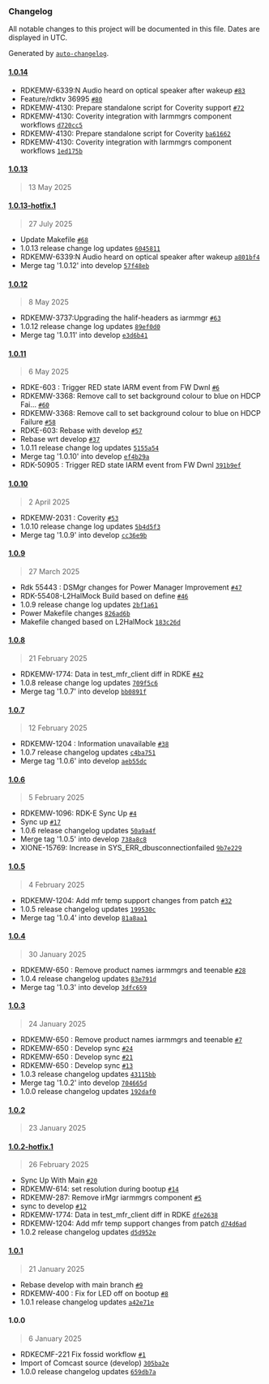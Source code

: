 ### Changelog

All notable changes to this project will be documented in this file. Dates are displayed in UTC.

Generated by [`auto-changelog`](https://github.com/CookPete/auto-changelog).

#### [1.0.14](https://github.com/rdkcentral/iarmmgrs/compare/1.0.13...1.0.14)

- RDKEMW-6339:N Audio heard on optical speaker after wakeup [`#83`](https://github.com/rdkcentral/iarmmgrs/pull/83)
- Feature/rdktv 36995 [`#80`](https://github.com/rdkcentral/iarmmgrs/pull/80)
- RDKEMW-4130: Prepare standalone script for Coverity support [`#72`](https://github.com/rdkcentral/iarmmgrs/pull/72)
- RDKEMW-4130: Coverity integration with Iarmmgrs component workflows [`d720cc5`](https://github.com/rdkcentral/iarmmgrs/commit/d720cc5be3593225372aff545a606654e1782186)
- RDKEMW-4130: Prepare standalone script for Coverity [`ba61662`](https://github.com/rdkcentral/iarmmgrs/commit/ba616627b83a4f7620a332383bb35eb2b69b9a27)
- RDKEMW-4130: Coverity integration with Iarmmgrs component workflows [`1ed175b`](https://github.com/rdkcentral/iarmmgrs/commit/1ed175bea03de601a85be743303fad331bf46bf4)

#### [1.0.13](https://github.com/rdkcentral/iarmmgrs/compare/1.0.13-hotfix.1...1.0.13)

> 13 May 2025

#### [1.0.13-hotfix.1](https://github.com/rdkcentral/iarmmgrs/compare/1.0.12...1.0.13-hotfix.1)

> 27 July 2025

- Update Makefile [`#68`](https://github.com/rdkcentral/iarmmgrs/pull/68)
- 1.0.13 release change log updates [`6045811`](https://github.com/rdkcentral/iarmmgrs/commit/6045811e9a48982c39ecb067833dc327578886eb)
- RDKEMW-6339:N Audio heard on optical speaker after wakeup [`a801bf4`](https://github.com/rdkcentral/iarmmgrs/commit/a801bf47bf23f68b0c890c598d4972138b5bd1db)
- Merge tag '1.0.12' into develop [`57f48eb`](https://github.com/rdkcentral/iarmmgrs/commit/57f48eb473029c7b25b484efb2d18358a19e28b9)

#### [1.0.12](https://github.com/rdkcentral/iarmmgrs/compare/1.0.11...1.0.12)

> 8 May 2025

- RDKEMW-3737:Upgrading the halif-headers as iarmmgr [`#63`](https://github.com/rdkcentral/iarmmgrs/pull/63)
- 1.0.12 release change log updates [`89ef0d0`](https://github.com/rdkcentral/iarmmgrs/commit/89ef0d008526f0cdf46af59bbccc7ac69531b406)
- Merge tag '1.0.11' into develop [`e3d6b41`](https://github.com/rdkcentral/iarmmgrs/commit/e3d6b41e404b04007eff6c950f3d6de1db906663)

#### [1.0.11](https://github.com/rdkcentral/iarmmgrs/compare/1.0.10...1.0.11)

> 6 May 2025

- RDKE-603 : Trigger RED state IARM event from FW Dwnl [`#6`](https://github.com/rdkcentral/iarmmgrs/pull/6)
- RDKEMW-3368: Remove call to set background colour to blue on HDCP Fai… [`#60`](https://github.com/rdkcentral/iarmmgrs/pull/60)
- RDKEMW-3368: Remove call to set background colour to blue on HDCP Failure [`#58`](https://github.com/rdkcentral/iarmmgrs/pull/58)
- RDKE-603: Rebase with develop [`#57`](https://github.com/rdkcentral/iarmmgrs/pull/57)
- Rebase wrt develop [`#37`](https://github.com/rdkcentral/iarmmgrs/pull/37)
- 1.0.11 release change log updates [`5155a54`](https://github.com/rdkcentral/iarmmgrs/commit/5155a542f4983039bc00e447b7a41d59e4a3a26d)
- Merge tag '1.0.10' into develop [`ef4b29a`](https://github.com/rdkcentral/iarmmgrs/commit/ef4b29a09838980c088eff91fa48d269bd105582)
- RDK-50905 : Trigger RED state IARM event from FW Dwnl [`391b9ef`](https://github.com/rdkcentral/iarmmgrs/commit/391b9efab12e8ebdf2715502ea48d0c257df172c)

#### [1.0.10](https://github.com/rdkcentral/iarmmgrs/compare/1.0.9...1.0.10)

> 2 April 2025

- RDKEMW-2031 : Coverity [`#53`](https://github.com/rdkcentral/iarmmgrs/pull/53)
- 1.0.10 release change log updates [`5b4d5f3`](https://github.com/rdkcentral/iarmmgrs/commit/5b4d5f3fb27c6ba60bdc21ec80479c65857a036e)
- Merge tag '1.0.9' into develop [`cc36e9b`](https://github.com/rdkcentral/iarmmgrs/commit/cc36e9b322696088b3986ccd915deca19be63447)

#### [1.0.9](https://github.com/rdkcentral/iarmmgrs/compare/1.0.8...1.0.9)

> 27 March 2025

- Rdk 55443 : DSMgr changes for Power Manager Improvement [`#47`](https://github.com/rdkcentral/iarmmgrs/pull/47)
- RDK-55408-L2HalMock Build based on define [`#46`](https://github.com/rdkcentral/iarmmgrs/pull/46)
- 1.0.9 release change log updates [`2bf1a61`](https://github.com/rdkcentral/iarmmgrs/commit/2bf1a61717930da4b99853cd5053600199e68b66)
- Power Makefile changes [`826ad6b`](https://github.com/rdkcentral/iarmmgrs/commit/826ad6b03837b3ac012131c62ce8025265c17a9e)
- Makefile changed based on L2HalMock [`183c26d`](https://github.com/rdkcentral/iarmmgrs/commit/183c26d4f40d5fb8857b316647571b01f37e15b9)

#### [1.0.8](https://github.com/rdkcentral/iarmmgrs/compare/1.0.7...1.0.8)

> 21 February 2025

- RDKEMW-1774: Data in test_mfr_client diff in RDKE [`#42`](https://github.com/rdkcentral/iarmmgrs/pull/42)
- 1.0.8 release change log updates [`709f5c6`](https://github.com/rdkcentral/iarmmgrs/commit/709f5c6b8f7c1aa2669f60a08cf611e9aaa2f10e)
- Merge tag '1.0.7' into develop [`bb0891f`](https://github.com/rdkcentral/iarmmgrs/commit/bb0891f5bb612a58b5f0090eda97922ff1f8f9e0)

#### [1.0.7](https://github.com/rdkcentral/iarmmgrs/compare/1.0.6...1.0.7)

> 12 February 2025

- RDKEMW-1204 : Information unavailable [`#38`](https://github.com/rdkcentral/iarmmgrs/pull/38)
- 1.0.7 release changelog updates [`c4ba751`](https://github.com/rdkcentral/iarmmgrs/commit/c4ba75153fb4958194bd250244d2f5c794a25e34)
- Merge tag '1.0.6' into develop [`aeb55dc`](https://github.com/rdkcentral/iarmmgrs/commit/aeb55dc45e88bd92ffe921f5188daf813c9bc6f5)

#### [1.0.6](https://github.com/rdkcentral/iarmmgrs/compare/1.0.5...1.0.6)

> 5 February 2025

- RDKEMW-1096: RDK-E Sync Up [`#4`](https://github.com/rdkcentral/iarmmgrs/pull/4)
- Sync up [`#17`](https://github.com/rdkcentral/iarmmgrs/pull/17)
- 1.0.6 release changelog updates [`50a9a4f`](https://github.com/rdkcentral/iarmmgrs/commit/50a9a4f88cdd5cca569543f9a89bfb19c84c0419)
- Merge tag '1.0.5' into develop [`738a8c8`](https://github.com/rdkcentral/iarmmgrs/commit/738a8c897291aa3ccdbb1e1c8a9e696fa7a773a3)
- XIONE-15769: Increase in SYS_ERR_dbusconnectionfailed [`9b7e229`](https://github.com/rdkcentral/iarmmgrs/commit/9b7e2296649e2f20192671f996a893ef78b18866)

#### [1.0.5](https://github.com/rdkcentral/iarmmgrs/compare/1.0.4...1.0.5)

> 4 February 2025

- RDKEMW-1204: Add mfr temp support changes from patch [`#32`](https://github.com/rdkcentral/iarmmgrs/pull/32)
- 1.0.5 release changelog updates [`199530c`](https://github.com/rdkcentral/iarmmgrs/commit/199530cb56c37471fef56a3a65c9a3a1946a3a4b)
- Merge tag '1.0.4' into develop [`81a8aa1`](https://github.com/rdkcentral/iarmmgrs/commit/81a8aa1ff416750f3acb82a482d970a14ae2274f)

#### [1.0.4](https://github.com/rdkcentral/iarmmgrs/compare/1.0.3...1.0.4)

> 30 January 2025

- RDKEMW-650 : Remove product names iarmmgrs  and teenable [`#28`](https://github.com/rdkcentral/iarmmgrs/pull/28)
- 1.0.4 release changelog updates [`83e791d`](https://github.com/rdkcentral/iarmmgrs/commit/83e791ddc8c39c005b35d22eae07aeae53a96468)
- Merge tag '1.0.3' into develop [`3dfc659`](https://github.com/rdkcentral/iarmmgrs/commit/3dfc6596098d8021719cedc023aaddd94d16a4ac)

#### [1.0.3](https://github.com/rdkcentral/iarmmgrs/compare/1.0.2...1.0.3)

> 24 January 2025

- RDKEMW-650 : Remove product names iarmmgrs  and teenable [`#7`](https://github.com/rdkcentral/iarmmgrs/pull/7)
- RDKEMW-650 : Develop sync  [`#24`](https://github.com/rdkcentral/iarmmgrs/pull/24)
- RDKEMW-650 : Develop sync  [`#21`](https://github.com/rdkcentral/iarmmgrs/pull/21)
- RDKEMW-650 :  Develop sync  [`#13`](https://github.com/rdkcentral/iarmmgrs/pull/13)
- 1.0.3 release changelog updates [`43115bb`](https://github.com/rdkcentral/iarmmgrs/commit/43115bb7ccac17a80b00dc38ce277ae351089839)
- Merge tag '1.0.2' into develop [`704665d`](https://github.com/rdkcentral/iarmmgrs/commit/704665ddb6b4f3feb28d0e2a149025b58fd2c7e1)
- 1.0.0 release changelog updates [`192daf0`](https://github.com/rdkcentral/iarmmgrs/commit/192daf0a24a916218aee684bf9be9700b750e31b)

#### [1.0.2](https://github.com/rdkcentral/iarmmgrs/compare/1.0.2-hotfix.1...1.0.2)

> 23 January 2025

#### [1.0.2-hotfix.1](https://github.com/rdkcentral/iarmmgrs/compare/1.0.1...1.0.2-hotfix.1)

> 26 February 2025

- Sync Up With Main [`#20`](https://github.com/rdkcentral/iarmmgrs/pull/20)
- RDKEMW-614: set resolution during bootup [`#14`](https://github.com/rdkcentral/iarmmgrs/pull/14)
- RDKEMW-287: Remove irMgr iarmmgrs component [`#5`](https://github.com/rdkcentral/iarmmgrs/pull/5)
- sync to develop [`#12`](https://github.com/rdkcentral/iarmmgrs/pull/12)
- RDKEMW-1774: Data in test_mfr_client diff in RDKE [`dfe2638`](https://github.com/rdkcentral/iarmmgrs/commit/dfe263807524cfd2d89bba86ee1a1440ee283616)
- RDKEMW-1204: Add mfr temp support changes from patch [`d74d6ad`](https://github.com/rdkcentral/iarmmgrs/commit/d74d6adeba91a8a3cc11ad431c414a1198eb7bd3)
- 1.0.2 release changelog updates [`d5d952e`](https://github.com/rdkcentral/iarmmgrs/commit/d5d952e0951fd3d446708b21928cb43368f1a1cd)

#### [1.0.1](https://github.com/rdkcentral/iarmmgrs/compare/1.0.0...1.0.1)

> 21 January 2025

- Rebase develop with main branch [`#9`](https://github.com/rdkcentral/iarmmgrs/pull/9)
- RDKEMW-400 : Fix for LED off on bootup [`#8`](https://github.com/rdkcentral/iarmmgrs/pull/8)
- 1.0.1 release changelog updates [`a42e71e`](https://github.com/rdkcentral/iarmmgrs/commit/a42e71eade29fe7025954f1cda57f6d05c593708)

#### 1.0.0

> 6 January 2025

- RDKECMF-221 Fix fossid workflow [`#1`](https://github.com/rdkcentral/iarmmgrs/pull/1)
- Import of Comcast source (develop) [`305ba2e`](https://github.com/rdkcentral/iarmmgrs/commit/305ba2ea25fcd6d3e9b693d5aa80eed30d25bcc6)
- 1.0.0 release changelog updates [`659db7a`](https://github.com/rdkcentral/iarmmgrs/commit/659db7afb672fd01633d5fe7c23b80bfb8f741c7)
